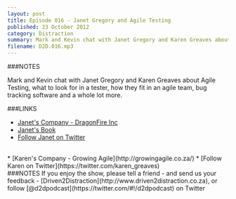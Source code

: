 ```yaml
---
layout: post
title: Episode 016 - Janet Gregory and Agile Testing
published: 23 October 2012
category: Distraction
summary: Mark and Kevin chat with Janet Gregory and Karen Greaves about Agile Testing
filename: D2D.016.mp3
---
```


###NOTES

Mark and Kevin chat with Janet Gregory and Karen Greaves about Agile Testing, what to look for in a tester, how they fit in an agile team, bug tracking software and a whole lot more.

###LINKS

* [Janet's Company - DragonFire Inc](http://www.janetgregory.ca/)
* [Janet's Book](http://www.amazon.com/Agile-Testing-Practical-Guide-Testers/dp/0321534468/ref=la_B001JSFAG6_1_1?ie=UTF8&qid=1351006848&sr=1-1)
* [Follow Janet on Twitter](https://twitter.com/janetgregoryca)
<br>
* [Karen's Company - Growing Agile](http://growingagile.co.za/)
* [Follow Karen on Twitter](https://twitter.com/karen_greaves)
<br>
###NOTES
If you enjoy the show, please tell a friend - and send us your feedback - [Driven2Distraction](http://www.driven2distraction.co.za), or follow [@d2dpodcast](https://twitter.com/#!/d2dpodcast) on Twitter
